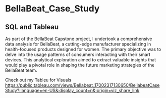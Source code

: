# BellaBeat_Case_Study
## SQL and Tableau
As part of the BellaBeat Capstone project, I undertook a comprehensive data analysis for BellaBeat, a cutting-edge manufacturer specializing in health-focused products designed for women. The primary objective was to delve into the usage patterns of consumers interacting with their smart devices. This analytical exploration aimed to extract valuable insights that would play a pivotal role in shaping the future marketing strategies of the BellaBeat team.

Check out my Tableu for Visuals 
https://public.tableau.com/views/Bellabeat_17002317130650/BellabeatCaseStudy?:language=en-US&:display_count=n&:origin=viz_share_link
